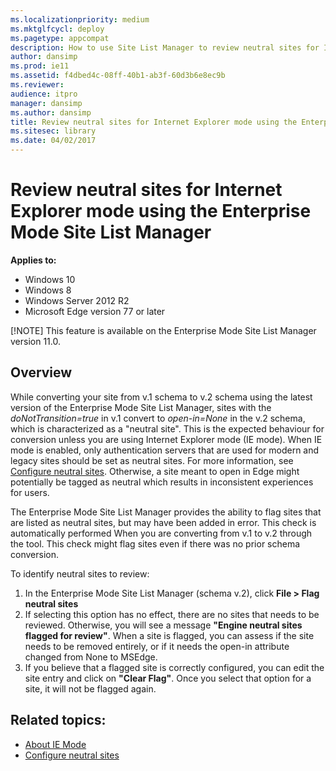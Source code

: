 ```yaml
---
ms.localizationpriority: medium
ms.mktglfcycl: deploy
ms.pagetype: appcompat
description: How to use Site List Manager to review neutral sites for IE mode
author: dansimp
ms.prod: ie11
ms.assetid: f4dbed4c-08ff-40b1-ab3f-60d3b6e8ec9b
ms.reviewer: 
audience: itpro
manager: dansimp
ms.author: dansimp
title: Review neutral sites for Internet Explorer mode using the Enterprise Mode Site List Manager
ms.sitesec: library
ms.date: 04/02/2017
---
```





# Review neutral sites for Internet Explorer mode using the Enterprise Mode Site List Manager

**Applies to:**
-    Windows 10
-    Windows 8
-    Windows Server 2012 R2
-    Microsoft Edge version 77 or later 

[!NOTE] This feature is available on the Enterprise Mode Site List Manager version 11.0.

## Overview
While converting your site from v.1 schema to v.2 schema using the latest version of the Enterprise Mode Site List Manager, sites with the *doNotTransition=true* in v.1 convert to *open-in=None* in the v.2 schema, which is characterized as a "neutral site". This is the expected behaviour for conversion unless you are using Internet Explorer mode (IE mode). When IE mode is enabled, only authentication servers that are used for modern and legacy sites should be set as neutral sites. For more information, see [Configure neutral sites](https://docs.microsoft.com/deployedge/edge-ie-mode-sitelist#configure-neutral-sites). Otherwise, a site meant to open in Edge might potentially be tagged as neutral which results in inconsistent experiences for users. 

The Enterprise Mode Site List Manager provides the ability to flag sites that are listed as neutral sites, but may have been added in error. This check is automatically performed When you are converting from v.1 to v.2 through the tool. This check might flag sites even if there was no prior schema conversion. 


To identify neutral sites to review:
1.	In the Enterprise Mode Site List Manager (schema v.2), click **File > Flag neutral sites**
2.	If selecting this option has no effect, there are no sites that needs to be reviewed. Otherwise, you will see a message **"Engine neutral sites flagged for review"**. When a site is flagged, you can assess if the site needs to be removed entirely, or if it needs the open-in attribute changed from None to MSEdge.
3.	If you believe that a flagged site is correctly configured, you can edit the site entry and click on **"Clear Flag"**. Once you select that option for a site, it will not be flagged again.



## Related topics:

- [About IE Mode](https://docs.microsoft.com/deployedge/edge-ie-mode)
- [Configure neutral sites](https://docs.microsoft.com/deployedge/edge-ie-mode-sitelist#configure-neutral-sites)

